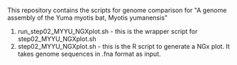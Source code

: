 This repository contains the scripts for genome comparison for "A genome assembly of the Yuma myotis bat, Myotis yumanensis"

1. run_step02_MYYU_NGXplot.sh - this is the wrapper script for step02_MYYU_NGXplot.sh
2. step02_MYYU_NGXplot.sh - this is the R script to generate a NGx plot. It takes genome sequences in .fna format as input.
